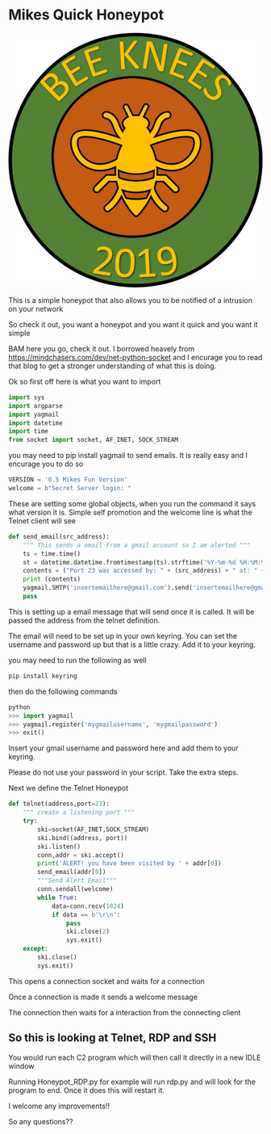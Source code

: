 # Mikes Quick Honeypot
![BeeKnee](/BeeKnee.jpg)

This is a simple honeypot that also allows you to be notified of a intrusion on your network 

So check it out, you want a honeypot and you want it quick and you want it simple

BAM here you go, check it out. I borrowed heavely from https://mindchasers.com/dev/net-python-socket and I encurage you to read that blog to get a stronger understanding of what this is doing. 

Ok so first off here is what you want to import
```python
import sys
import argparse
import yagmail
import datetime
import time
from socket import socket, AF_INET, SOCK_STREAM
```

you may need to pip install yagmail to send emails. It is really easy and I encurage you to do so


```python
VERSION = '0.5 Mikes Fun Version'
welcome = b"Secret Server login: "
```

These are setting some global objects, when you run the command it says what version it is. Simple self promotion and the welcome line is what the Telnet client will see

```python
def send_email(src_address):
    """ This sends a email from a gmail account so I am alerted """
    ts = time.time()
    st = datetime.datetime.fromtimestamp(ts).strftime('%Y-%m-%d %H:%M:%S')
    contents = ("Port 23 was accessed by: " + (src_address) + " at: " + (st))
    print (contents)
    yagmail.SMTP('insertemailhere@gmail.com').send('insertemailhere@gmail.com', 'HONEYPOT ALERT!', contents)
    pass
```
This is setting up a email message that will send once it is called. It will be passed the address from the telnet definition. 

The email will need to be set up in your own keyring. You can set the username and password up but that is a little crazy. Add it to your keyring. 

you may need to run the following as well

```cmd
pip install keyring
```

then do the following commands

```python
python
>>> import yagmail
>>> yagmail.register('mygmailusername', 'mygmailpassword')
>>> exit()
```

Insert your gmail username and password here and add them to your keyring. 

Please do not use your password in your script. Take the extra steps.


Next we define the Telnet Honeypot

```python
def telnet(address,port=23):
    """ create a listening port """
    try:
        ski=socket(AF_INET,SOCK_STREAM)
        ski.bind((address, port))
        ski.listen()
        conn,addr = ski.accept()
        print('ALERT! you have been visited by ' + addr[0])
        send_email(addr[0])
        """Send Alert Email"""
        conn.sendall(welcome)
        while True:
            data=conn.recv(1024)
            if data == b'\r\n':
                pass
                ski.close(2)
                sys.exit()
    except: 
        ski.close()
        sys.exit()
```
This opens a connection socket and waits for a connection

Once a connection is made it sends a welcome message

The connection then waits for a interaction from the connecting client 


## So this is looking at Telnet, RDP and SSH

You would run each C2 program which will then call it directly in a new IDLE window 

Running Honeypot_RDP.py for example will run rdp.py and will look for the program to end. Once it does this will restart it. 

I welcome any improvements!! 


So any questions??
